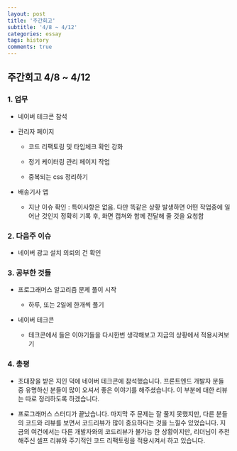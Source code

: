 ```yaml
---
layout: post
title: '주간회고'
subtitle: '4/8 ~ 4/12'
categories: essay
tags: history
comments: true
---
```



## 주간회고 4/8 ~ 4/12


### 1. 업무

-   네이버 테크콘 참석

-   관리자 페이지

    -   코드 리팩토링 및 타입체크 확인 강화

    -   정기 케이터링 관리 페이지 작업

    -   중복되는 css 정리하기

-   배송기사 앱

    -   지난 이슈 확인 : 특이사항은 없음. 다만 똑같은 상황 발생하면 어떤 작업중에 일어난 것인지 정확히 기록 후, 화면 캡쳐와 함께 전달해 줄 것을 요청함

### 2. 다음주 이슈

-   네이버 광고 설치 의뢰의 건 확인

### 3. 공부한 것들

-   프로그래머스 알고리즘 문제 풀이 시작

    -   하루, 또는 2일에 한개씩 풀기

-   네이버 테크콘

    -   테크콘에서 들은 이야기들을 다시한번 생각해보고 지금의 상황에서 적용시켜보기

### 4. 총평

-   초대장을 받은 지인 덕에 네이버 테크콘에 참석했습니다. 프론트엔드 개발자 분들 중 유명하신 분들이 많이 오셔서 좋은 이야기를 해주셨습니다. 이 부분에 대한 리뷰는 따로 정리하도록 하겠습니다.

-   프로그래머스 스터디가 끝났습니다. 마지막 주 문제는 잘 풀지 못했지만, 다른 분들의 코드와 리뷰를 보면서 코드리뷰가 많이 중요하다는 것을 느낄수 있었습니다. 지금의 여건에서는 다른 개발자와의 코드리뷰가 불가능 한 상황이지만, 리더님이 추천해주신 셀프 리뷰와 주기적인 코드 리팩토링을 적용시켜서 하고 있습니다. 